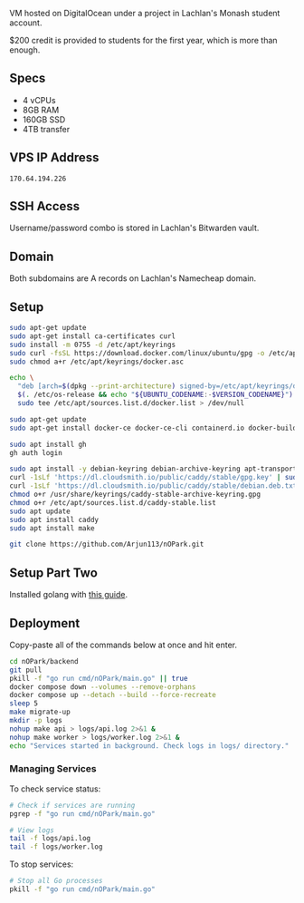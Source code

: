 VM hosted on DigitalOcean under a project in Lachlan's Monash student account.

\$200 credit is provided to students for the first year, which is more than enough.

## Specs

- 4 vCPUs
- 8GB RAM
- 160GB SSD
- 4TB transfer

## VPS IP Address

`170.64.194.226`

## SSH Access

Username/password combo is stored in Lachlan's Bitwarden vault.

## Domain

Both subdomains are A records on Lachlan's Namecheap domain.

## Setup

```sh
sudo apt-get update
sudo apt-get install ca-certificates curl
sudo install -m 0755 -d /etc/apt/keyrings
sudo curl -fsSL https://download.docker.com/linux/ubuntu/gpg -o /etc/apt/keyrings/docker.asc
sudo chmod a+r /etc/apt/keyrings/docker.asc

echo \
  "deb [arch=$(dpkg --print-architecture) signed-by=/etc/apt/keyrings/docker.asc] https://download.docker.com/linux/ubuntu \
  $(. /etc/os-release && echo "${UBUNTU_CODENAME:-$VERSION_CODENAME}") stable" | \
  sudo tee /etc/apt/sources.list.d/docker.list > /dev/null
```

```sh
sudo apt-get update
sudo apt-get install docker-ce docker-ce-cli containerd.io docker-buildx-plugin docker-compose-plugin

sudo apt install gh
gh auth login

sudo apt install -y debian-keyring debian-archive-keyring apt-transport-https curl
curl -1sLf 'https://dl.cloudsmith.io/public/caddy/stable/gpg.key' | sudo gpg --dearmor -o /usr/share/keyrings/caddy-stable-archive-keyring.gpg
curl -1sLf 'https://dl.cloudsmith.io/public/caddy/stable/debian.deb.txt' | sudo tee /etc/apt/sources.list.d/caddy-stable.list
chmod o+r /usr/share/keyrings/caddy-stable-archive-keyring.gpg
chmod o+r /etc/apt/sources.list.d/caddy-stable.list
sudo apt update
sudo apt install caddy
sudo apt install make

git clone https://github.com/Arjun113/nOPark.git
```

## Setup Part Two

Installed golang with [this guide](https://www.cherryservers.com/blog/install-go-ubuntu-2404).

## Deployment

Copy-paste all of the commands below at once and hit enter.

```sh
cd nOPark/backend
git pull
pkill -f "go run cmd/nOPark/main.go" || true
docker compose down --volumes --remove-orphans
docker compose up --detach --build --force-recreate
sleep 5
make migrate-up
mkdir -p logs
nohup make api > logs/api.log 2>&1 &
nohup make worker > logs/worker.log 2>&1 &
echo "Services started in background. Check logs in logs/ directory."
```

### Managing Services

To check service status:

```sh
# Check if services are running
pgrep -f "go run cmd/nOPark/main.go"

# View logs
tail -f logs/api.log
tail -f logs/worker.log
```

To stop services:

```sh
# Stop all Go processes
pkill -f "go run cmd/nOPark/main.go"
```

